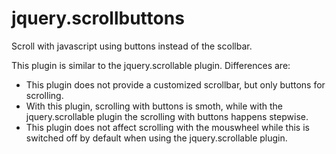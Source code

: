 jquery.scrollbuttons
====================

Scroll with javascript using buttons instead of the scollbar.

This plugin is similar to the jquery.scrollable plugin. Differences are:

-   This plugin does not provide a customized scrollbar, but only
    buttons for scrolling.
-   With this plugin, scrolling with buttons is smoth, while with the
    jquery.scrollable plugin the scrolling with buttons happens stepwise.
-   This plugin does not affect scrolling with the mouswheel while this
    is switched off by default when using the jquery.scrollable plugin.
